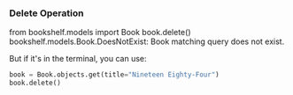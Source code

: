### Delete Operation
from bookshelf.models import Book book.delete() bookshelf.models.Book.DoesNotExist: Book matching query does not exist.

But if it's in the terminal, you can use:
```python
book = Book.objects.get(title="Nineteen Eighty-Four")
book.delete()
```

<!-- The book instance is deleted from the database. -->